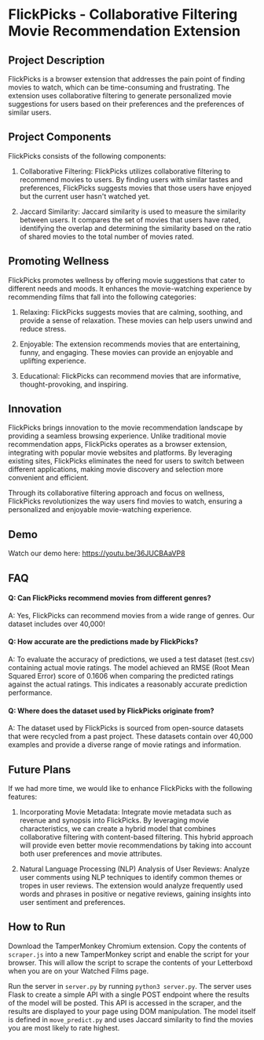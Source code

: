 # FlickPicks - Collaborative Filtering Movie Recommendation Extension

## Project Description
FlickPicks is a browser extension that addresses the pain point of finding movies to watch, which can be time-consuming and frustrating. The extension uses collaborative filtering to generate personalized movie suggestions for users based on their preferences and the preferences of similar users.

## Project Components
FlickPicks consists of the following components:

1. Collaborative Filtering: FlickPicks utilizes collaborative filtering to recommend movies to users. By finding users with similar tastes and preferences, FlickPicks suggests movies that those users have enjoyed but the current user hasn't watched yet.

2. Jaccard Similarity: Jaccard similarity is used to measure the similarity between users. It compares the set of movies that users have rated, identifying the overlap and determining the similarity based on the ratio of shared movies to the total number of movies rated. 

## Promoting Wellness
FlickPicks promotes wellness by offering movie suggestions that cater to different needs and moods. It enhances the movie-watching experience by recommending films that fall into the following categories:

1. Relaxing: FlickPicks suggests movies that are calming, soothing, and provide a sense of relaxation. These movies can help users unwind and reduce stress.

2. Enjoyable: The extension recommends movies that are entertaining, funny, and engaging. These movies can provide an enjoyable and uplifting experience.

3. Educational: FlickPicks can recommend movies that are informative, thought-provoking, and inspiring.
   
## Innovation
FlickPicks brings innovation to the movie recommendation landscape by providing a seamless browsing experience. Unlike traditional movie recommendation apps, FlickPicks operates as a browser extension, integrating with popular movie websites and platforms. By leveraging existing sites, FlickPicks eliminates the need for users to switch between different applications, making movie discovery and selection more convenient and efficient.

Through its collaborative filtering approach and focus on wellness, FlickPicks revolutionizes the way users find movies to watch, ensuring a personalized and enjoyable movie-watching experience.

## Demo

Watch our demo here: https://youtu.be/36JUCBAaVP8

## FAQ

#### Q: Can FlickPicks recommend movies from different genres?
A: Yes, FlickPicks can recommend movies from a wide range of genres. Our dataset includes over 40,000!

#### Q: How accurate are the predictions made by FlickPicks?
A: To evaluate the accuracy of predictions, we used a test dataset (test.csv) containing actual movie ratings. The model achieved an RMSE (Root Mean Squared Error) score of 0.1606 when comparing the predicted ratings against the actual ratings. This indicates a reasonably accurate prediction performance.

#### Q: Where does the dataset used by FlickPicks originate from?
A: The dataset used by FlickPicks is sourced from open-source datasets that were recycled from a past project. These datasets contain over 40,000 examples and provide a diverse range of movie ratings and information.

## Future Plans

If we had more time, we would like to enhance FlickPicks with the following features:

1. Incorporating Movie Metadata: Integrate movie metadata such as revenue and synopsis into FlickPicks. By leveraging movie characteristics, we can create a hybrid model that combines collaborative filtering with content-based filtering. This hybrid approach will provide even better movie recommendations by taking into account both user preferences and movie attributes.
  
2. Natural Language Processing (NLP) Analysis of User Reviews: Analyze user comments using NLP techniques to identify common themes or tropes in user reviews. The extension would analyze frequently used words and phrases in positive or negative reviews, gaining insights into user sentiment and preferences. 

## How to Run
Download the TamperMonkey Chromium extension. Copy the contents of `scraper.js` into a new TamperMonkey script and enable the script for your browser. This will allow the script to scrape the contents of your Letterboxd when you are on your Watched Films page.

Run the server in `server.py` by running `python3 server.py`. The server uses Flask to create a simple API with a single POST endpoint where the results of the model will be posted. This API is accessed in the scraper, and the results are displayed to your page using DOM manipulation. The model itself is defined in `move_predict.py` and uses Jaccard similarity to find the movies you are most likely to rate highest.
